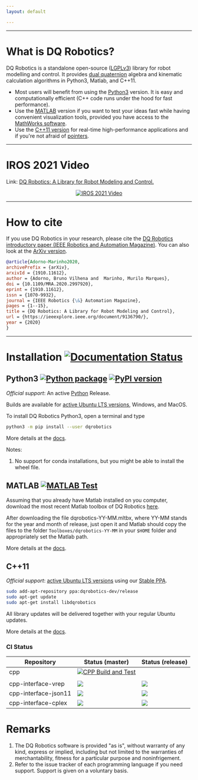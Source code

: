 ```yaml
---
layout: default

---
```

<hr />

# What is DQ Robotics?

DQ Robotics is a standalone open-source ([LGPLv3](https://www.gnu.org/licenses/lgpl-3.0.html)) library for robot modelling and control. It provides [dual quaternion](http://en.wikipedia.org/wiki/Dual_quaternion) algebra and kinematic calculation algorithms in Python3, Matlab, and C++11.
- Most users will benefit from using the [Python3](#python3---) version. It is easy and computationally efficient (C++ code runs under the hood for fast performance).
- Use the [MATLAB](#matlab) version if you want to test your ideas fast while having convenient visualization tools, provided you have access to the [MathWorks software](https://www.mathworks.com/).
- Use the [C++11 version](#c11-) for real-time high-performance applications and if you're not afraid of [pointers](https://en.wikipedia.org/wiki/Pointer_(computer_programming)).

<hr />

# IROS 2021 Video 
Link: [DQ Robotics: A Library for Robot Modeling and Control.](https://www.youtube.com/watch?v=e8ajS3FVMUI)

<p align="center">
  <a href="https://www.youtube.com/watch?v=e8ajS3FVMUI">
  <img src="https://user-images.githubusercontent.com/23158313/149566906-46c490dd-1e2f-4310-89c4-4a4c1abe3158.gif?raw=true" alt="IROS 2021 Video"/>
  </a>
</p>

<hr />

# How to cite

If you use DQ Robotics in your research, please cite the [DQ Robotics introductory paper (IEEE Robotics and Automation Magazine)](https://ieeexplore.ieee.org/document/9136790). You can also look at the [ArXiv version](https://arxiv.org/abs/1910.11612).

```bibtex
@article{Adorno-Marinho2020,
archivePrefix = {arXiv},
arxivId = {1910.11612},
author = {Adorno, Bruno Vilhena and  Marinho, Murilo Marques},
doi = {10.1109/MRA.2020.2997920},
eprint = {1910.11612},
issn = {1070-9932},
journal = {IEEE Robotics {\&} Automation Magazine},
pages = {1--15},
title = {DQ Robotics: A Library for Robot Modeling and Control},
url = {https://ieeexplore.ieee.org/document/9136790/},
year = {2020}
}

```

<hr />

# Installation [![Documentation Status](https://readthedocs.org/projects/dqroboticsgithubio/badge/?version=latest)](https://dqroboticsgithubio.readthedocs.io/en/latest/?badge=latest)

## Python3 [![Python package](https://github.com/dqrobotics/python/actions/workflows/python_package.yml/badge.svg)](https://github.com/dqrobotics/python/actions/workflows/python_package.yml) [![PyPI version](https://badge.fury.io/py/dqrobotics.svg)](https://badge.fury.io/py/dqrobotics)

*Official support*: An active [Python](https://devguide.python.org/#status-of-python-branches) Release.

Builds are available for [active Ubuntu LTS versions](https://wiki.ubuntu.com/Releases), Windows, and MacOS.

To install DQ Robotics Python3, open a terminal and type 

```bash
python3 -m pip install --user dqrobotics
```
More details at the [docs](https://dqroboticsgithubio.readthedocs.io/en/latest/installation/python.html#python3-installation).

Notes:
1. No support for conda installations, but you might be able to install the wheel file.

## MATLAB [![MATLAB Test](https://github.com/dqrobotics/matlab/actions/workflows/matlab_test.yml/badge.svg?branch=master)](https://github.com/dqrobotics/matlab/actions/workflows/matlab_test.yml)

Assuming that you already have Matlab installed on you computer, download the most recent Matlab toolbox of DQ Robotics [here](https://github.com/dqrobotics/matlab/releases/latest).

After downloading the file dqrobotics-YY-MM.mltbx, where YY-MM stands for the year and month of release, just open it and Matlab should copy the files to the folder `Toolboxes/dqrobotics-YY-MM` in your `$HOME` folder and appropriately set the Matlab path.

More details at the [docs](https://dqroboticsgithubio.readthedocs.io/en/latest/installation/matlab.html#matlab-installation).

## C++11 
*Official support*: [active Ubuntu LTS versions](https://wiki.ubuntu.com/Releases) using our [Stable PPA](https://launchpad.net/~dqrobotics-dev/+archive/ubuntu/release).

```bash
sudo add-apt-repository ppa:dqrobotics-dev/release
sudo apt-get update
sudo apt-get install libdqrobotics
```

All library updates will be delivered together with your regular Ubuntu updates.

More details at the [docs](https://dqroboticsgithubio.readthedocs.io/en/latest/installation/cpp.html#c-11-installation).

### CI Status

|Repository| Status (master) | Status (release) |
|---|---|---|
|cpp|[![CPP Build and Test](https://github.com/dqrobotics/cpp/actions/workflows/cpp_build_and_test.yml/badge.svg)](https://github.com/dqrobotics/cpp/actions/workflows/cpp_build_and_test.yml)
||
|cpp-interface-vrep|[![](http://github-actions.40ants.com/dqrobotics/cpp-interface-vrep/matrix.svg?branch=master)](https://github.com/dqrobotics/cpp-interface-vrep)|[![](http://github-actions.40ants.com/dqrobotics/cpp-interface-vrep/matrix.svg?branch=release)](https://github.com/dqrobotics/cpp-interface-vrep)|
|cpp-interface-json11|[![](http://github-actions.40ants.com/dqrobotics/cpp-interface-json11/matrix.svg?branch=master)](https://github.com/dqrobotics/cpp-interface-json11)|[![](http://github-actions.40ants.com/dqrobotics/cpp-interface-json11/matrix.svg?branch=release)](https://github.com/dqrobotics/cpp-interface-json11)|
|cpp-interface-cplex|[![](http://github-actions.40ants.com/dqrobotics/cpp-interface-cplex/matrix.svg?branch=master)](https://github.com/dqrobotics/cpp-interface-cplex)|[![](http://github-actions.40ants.com/dqrobotics/cpp-interface-cplex/matrix.svg?branch=release)](https://github.com/dqrobotics/cpp-interface-cplex)|


# Remarks
1. The DQ Robotics software is provided "as is", without warranty of any kind, express or implied, including but not limited to the warranties of merchantability, fitness for a particular purpose and noninfrigement.
2. Refer to the issue tracker of each programming language if you need support. Support is given on a voluntary basis.






